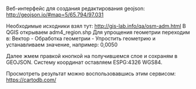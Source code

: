 Веб-интерфейс для создания редактирования geojson: http://geojson.io/#map=5/65.794/97.031

Необходимые исходники взял тут: http://gis-lab.info/qa/osm-adm.html
В QGIS открываем adm4_region.shp
Для упрощения геометрии переходим в:
    Вектор - Обработка геометрии - Упростить геометрию 
    и устанавливаем значение, например: 0,0050

Далее жмем правкой кнопкой на получившемся слое и сохраням в GEOJSON.
Систему координат оставляем ESPG:4326 WGS84.

Просмотреть результат можно воспользовавшись этим сервисом: https://cartodb.com/
